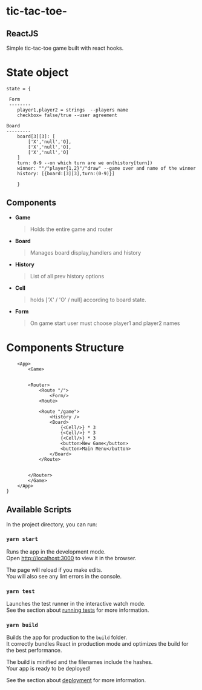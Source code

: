 
# tic-tac-toe-

## ReactJS 
Simple tic-tac-toe game built with react hooks.
# **State object**

```
state = {

 Form
 --------
    player1,player2 = strings  --players name
    checkbox= false/true --user agreement

Board
---------
    board[3][3]: [
        ['X','null','O],
        ['X','null','O],
        ['X','null','O]
    ]
    turn: 0-9 --on which turn are we on(history[turn])
    winner: ""/"player{1,2}"/"draw" --game over and name of the winner 
    history: [{board:[3][3],turn:(0-9)}]

    }
```

## **Components**

- **Game**
    
  > Holds the entire game and router

- **Board**

  > Manages board display,handlers and history

- **History**
  > List of all prev history options

* **Cell**
  > holds ['X' / 'O' / null] according to board state.



- **Form**
  >  On game start user must choose player1 and player2 names



# Components Structure

```
    <App>
        <Game>
        

        <Router>
            <Route "/">
                <Form/>
            <Route>

            <Route "/game">
                <History />
                <Board>
                    {<Cell/>} * 3
                    {<Cell/>} * 3 
                    {<Cell/>} * 3 
                    <button>New Game</button>
                    <button>Main Menu</button>
                </Board>
            </Route>

             
        </Router>
        </Game>
    </App>
}
```

<!-- ## Card Object Description -->

## Available Scripts

In the project directory, you can run:

### `yarn start`

Runs the app in the development mode.<br />
Open [http://localhost:3000](http://localhost:3000) to view it in the browser.

The page will reload if you make edits.<br />
You will also see any lint errors in the console.

### `yarn test`

Launches the test runner in the interactive watch mode.<br />
See the section about [running tests](https://facebook.github.io/create-react-app/docs/running-tests) for more information.

### `yarn build`

Builds the app for production to the `build` folder.<br />
It correctly bundles React in production mode and optimizes the build for the best performance.

The build is minified and the filenames include the hashes.<br />
Your app is ready to be deployed!

See the section about [deployment](https://facebook.github.io/create-react-app/docs/deployment) for more information.
